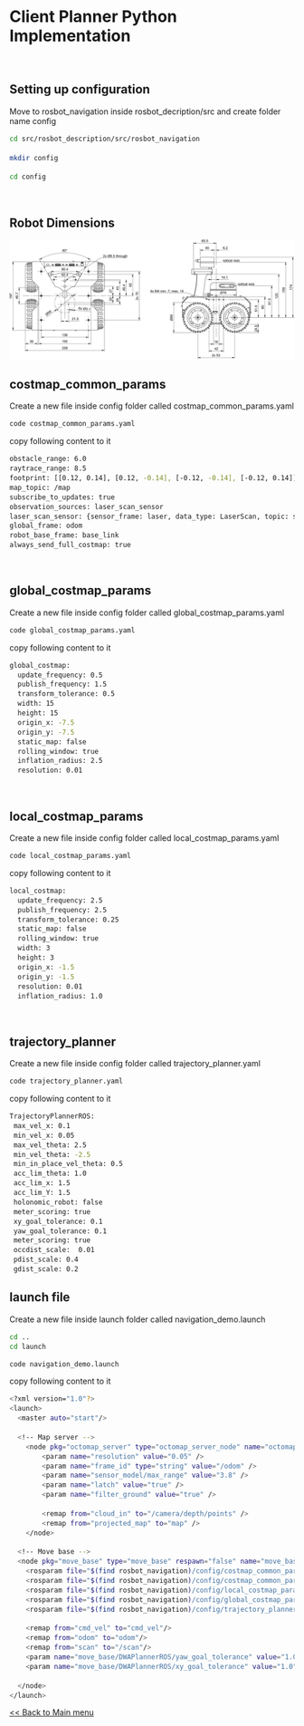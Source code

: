 # Client Planner Python Implementation

<br>

## Setting up configuration

Move to rosbot_navigation inside rosbot_decription/src and create folder name config

```sh
cd src/rosbot_description/src/rosbot_navigation

mkdir config

cd config
```

<br>

## Robot Dimensions

![](ROSbot-dim-bold.jpg)

## costmap_common_params

Create a new file inside config folder called costmap_common_params.yaml

```sh
code costmap_common_params.yaml
```

copy following content to it

```sh
obstacle_range: 6.0
raytrace_range: 8.5
footprint: [[0.12, 0.14], [0.12, -0.14], [-0.12, -0.14], [-0.12, 0.14]]
map_topic: /map
subscribe_to_updates: true
observation_sources: laser_scan_sensor
laser_scan_sensor: {sensor_frame: laser, data_type: LaserScan, topic: scan, marking: true, clearing: true}
global_frame: odom
robot_base_frame: base_link
always_send_full_costmap: true
```

<br>

## global_costmap_params

Create a new file inside config folder called global_costmap_params.yaml

```sh
code global_costmap_params.yaml
```

copy following content to it

```sh
global_costmap:
  update_frequency: 0.5
  publish_frequency: 1.5
  transform_tolerance: 0.5
  width: 15
  height: 15
  origin_x: -7.5
  origin_y: -7.5
  static_map: false
  rolling_window: true
  inflation_radius: 2.5
  resolution: 0.01
```

<br>

## local_costmap_params

Create a new file inside config folder called local_costmap_params.yaml

```sh
code local_costmap_params.yaml
```

copy following content to it

```sh
local_costmap:
  update_frequency: 2.5
  publish_frequency: 2.5
  transform_tolerance: 0.25
  static_map: false
  rolling_window: true
  width: 3
  height: 3
  origin_x: -1.5
  origin_y: -1.5
  resolution: 0.01
  inflation_radius: 1.0
```

<br>

## trajectory_planner

Create a new file inside config folder called trajectory_planner.yaml

```sh
code trajectory_planner.yaml
```

copy following content to it

```sh
TrajectoryPlannerROS:
 max_vel_x: 0.1
 min_vel_x: 0.05
 max_vel_theta: 2.5
 min_vel_theta: -2.5
 min_in_place_vel_theta: 0.5
 acc_lim_theta: 1.0
 acc_lim_x: 1.5
 acc_lim_Y: 1.5
 holonomic_robot: false
 meter_scoring: true 
 xy_goal_tolerance: 0.1
 yaw_goal_tolerance: 0.1
 meter_scoring: true
 occdist_scale:  0.01
 pdist_scale: 0.4
 gdist_scale: 0.2
```


## launch file

Create a new file inside launch folder called navigation_demo.launch

```sh
cd ..
cd launch
```

```sh
code navigation_demo.launch
```

copy following content to it

```sh
<?xml version="1.0"?>
<launch>
  <master auto="start"/>

  <!-- Map server -->
    <node pkg="octomap_server" type="octomap_server_node" name="octomap_server" output="screen">
        <param name="resolution" value="0.05" />
        <param name="frame_id" type="string" value="/odom" />
        <param name="sensor_model/max_range" value="3.8" />
        <param name="latch" value="true" />
        <param name="filter_ground" value="true" />

        <remap from="cloud_in" to="/camera/depth/points" />
        <remap from="projected_map" to="map" />
    </node>

  <!-- Move base -->
  <node pkg="move_base" type="move_base" respawn="false" name="move_base" output="screen">
    <rosparam file="$(find rosbot_navigation)/config/costmap_common_params.yaml" command="load" ns="global_costmap" />
    <rosparam file="$(find rosbot_navigation)/config/costmap_common_params.yaml" command="load" ns="local_costmap" />
    <rosparam file="$(find rosbot_navigation)/config/local_costmap_params.yaml" command="load" />
    <rosparam file="$(find rosbot_navigation)/config/global_costmap_params.yaml" command="load" />
    <rosparam file="$(find rosbot_navigation)/config/trajectory_planner.yaml" command="load" />

    <remap from="cmd_vel" to="cmd_vel"/>
    <remap from="odom" to="odom"/>
    <remap from="scan" to="/scan"/>
    <param name="move_base/DWAPlannerROS/yaw_goal_tolerance" value="1.0"/>
    <param name="move_base/DWAPlannerROS/xy_goal_tolerance" value="1.0"/>

  </node>
</launch>
```
[<< Back to Main menu](../README.md)
